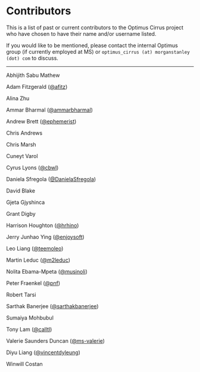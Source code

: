 # Contributors
This is a list of past or current contributors to the Optimus Cirrus project who have chosen to have their name and/or username listed. 

If you would like to be mentioned, please contact the internal Optimus group (if currently employed at MS) or `optimus_cirrus (at) morganstanley (dot) com` to discuss. 

---

Abhijith Sabu Mathew

Adam Fitzgerald ([@afitz](http://github.com/afitz))

Alina Zhu

Ammar Bharmal ([@ammarbharmal](https://github.com/ammarbharmal))

Andrew Brett ([@ephemerist](http://github.com/ephemerist))

Chris Andrews

Chris Marsh

Cuneyt Varol

Cyrus Lyons ([@cbwl](http://github.com/cbwl))

Daniela Sfregola ([@DanielaSfregola](http://github.com/DanielaSfregola))

David Blake

Gjeta Gjyshinca

Grant Digby

Harrison Houghton ([@hrhino](http://github.com/hrhino))

Jerry Junhao Ying ([@enjoysoft](http://github.com/enjoysoft))

Leo Liang ([@teemoleo](http://github.com/teemoleo))

Martin Leduc ([@m2leduc](http://github.com/@m2leduc))

Nolita Ebama-Mpeta ([@musinoli](http://github.com/musinoli))

Peter Fraenkel ([@pnf](http://github.com/pnf))

Robert Tarsi

Sarthak Banerjee ([@sarthakbanerjee](http://github.com/sarthakbanerjee))

Sumaiya Mohbubul

Tony Lam ([@calltl](http://github.com/calltl))

Valerie Saunders Duncan ([@ms-valerie](http://github.com/ms-valerie))

Diyu Liang ([@vincentdyleung](http://github.com/vincentdyleung))

Winwill Costan
